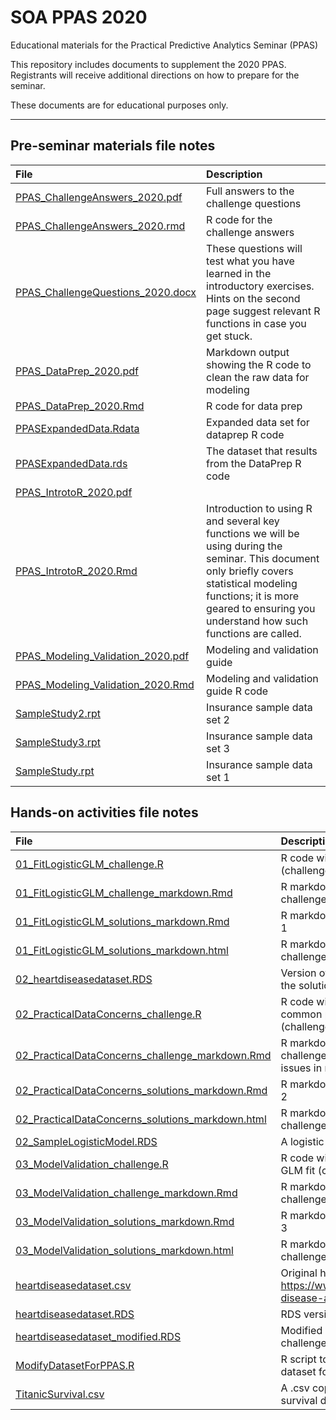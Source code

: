 # SOA PPAS 2020

Educational materials for the Practical Predictive Analytics Seminar (PPAS)

This repository includes documents to supplement the 2020 PPAS. Registrants will receive additional directions on how to prepare for the seminar.

These documents are for educational purposes only.

---

## Pre-seminar materials file notes

File|Description
:--|:--
[PPAS_ChallengeAnswers_2020.pdf](preseminar_materialsPPAS_ChallengeAnswers_2020.pdf) | Full answers to the challenge questions
[PPAS_ChallengeAnswers_2020.rmd](preseminar_materialsPPAS_ChallengeAnswers_2020.rmd) | R code for the challenge answers
[PPAS_ChallengeQuestions_2020.docx](preseminar_materialsPPAS_ChallengeQuestions_2020.docx) | These questions will test what you have learned in the introductory exercises. Hints on the second page suggest relevant R functions in case you get stuck.
[PPAS_DataPrep_2020.pdf](preseminar_materialsPPAS_DataPrep_2020.pdf) | Markdown output showing the R code to clean the raw data for modeling
[PPAS_DataPrep_2020.Rmd](preseminar_materialsPPAS_DataPrep_2020.Rmd) | R code for data prep
[PPASExpandedData.Rdata](preseminar_materialsPPASExpandedData.Rdata) | Expanded data set for dataprep R code
[PPASExpandedData.rds](preseminar_materialsPPASExpandedData.rds) | The dataset that results from the DataPrep R code
[PPAS_IntrotoR_2020.pdf](preseminar_materialsPPAS_IntrotoR_2020.pdf) |  
[PPAS_IntrotoR_2020.Rmd](preseminar_materialsPPAS_IntrotoR_2020.Rmd) | Introduction to using R and several key functions we will be using during the seminar. This document only briefly covers statistical modeling functions; it is more geared to ensuring you understand how such functions are called. 
[PPAS_Modeling_Validation_2020.pdf](preseminar_materialsPPAS_Modeling_Validation_2020.pdf) | Modeling and validation guide
[PPAS_Modeling_Validation_2020.Rmd](preseminar_materialsPPAS_Modeling_Validation_2020.Rmd) | Modeling and validation guide R code
[SampleStudy2.rpt](preseminar_materialsSampleStudy2.rpt) | Insurance sample data set 2
[SampleStudy3.rpt](preseminar_materialsSampleStudy3.rpt) | Insurance sample data set 3
[SampleStudy.rpt](preseminar_materialsSampleStudy.rpt) | Insurance sample data set 1 |  

## Hands-on activities file notes

File|Description
:--|:--
[01_FitLogisticGLM_challenge.R](handson_challenges/01_FitLogisticGLM_challenge.R) | R code with guided challenge to fit GLM (challenge 1)
[01_FitLogisticGLM_challenge_markdown.Rmd](handson_challenges/01_FitLogisticGLM_challenge_markdown.Rmd) | R markdown version of code with guided challenge to fit GLM (challenge 1)
[01_FitLogisticGLM_solutions_markdown.Rmd](handson_challenges/01_FitLogisticGLM_solutions_markdown.Rmd) | R markdown code with solutions to challenge 1
[01_FitLogisticGLM_solutions_markdown.html](handson_challenges/01_FitLogisticGLM_solutions_markdown.html) | R markdown HTML output with solutions to challenge 1
[02_heartdiseasedataset.RDS](handson_challenges/02_heartdiseasedataset.RDS) | Version of heart disease dataset created in the solution to challenge 2
[02_PracticalDataConcerns_challenge.R](handson_challenges/02_PracticalDataConcerns_challenge.R) | R code with guided challenge to tackle common practical data issues in modeling (challenge 2)
[02_PracticalDataConcerns_challenge_markdown.Rmd](handson_challenges/02_PracticalDataConcerns_challenge_markdown.Rmd) | R markdown version of code with guided challenge to tackle common practical data issues in modeling (challenge 2)
[02_PracticalDataConcerns_solutions_markdown.Rmd](handson_challenges/02_PracticalDataConcerns_solutions_markdown.Rmd) | R markdown code with solutions to challenge 2
[02_PracticalDataConcerns_solutions_markdown.html](handson_challenges/02_PracticalDataConcerns_solutions_markdown.html) | R markdown HTML output with solutions to challenge 2
[02_SampleLogisticModel.RDS](handson_challenges/02_SampleLogisticModel.RDS) | A logistic GLM saved as an example solution
[03_ModelValidation_challenge.R](handson_challenges/03_ModelValidation_challenge.R) | R code with guided challenge to validate a GLM fit (challenge 3)
[03_ModelValidation_challenge_markdown.Rmd](handson_challenges/03_ModelValidation_challenge_markdown.Rmd) | R markdown version of code with guided challenge to validate a GLM (challenge 3)
[03_ModelValidation_solutions_markdown.Rmd](handson_challenges/03_ModelValidation_solutions_markdown.Rmd) | R markdown code with solutions to challenge 3
[03_ModelValidation_solutions_markdown.html](handson_challenges/03_ModelValidation_solutions_markdown.html) | R markdown HTML output with solutions to challenge 3
[heartdiseasedataset.csv](handson_challenges/heartdiseasedataset.csv) | Original heart disease dataset from https://www.kaggle.com/mazharkarimi/heart-disease-and-stroke-prevention
[heartdiseasedataset.RDS](handson_challenges/heartdiseasedataset.RDS) | RDS version of original heart disease dataset
[heartdiseasedataset_modified.RDS](handson_challenges/heartdiseasedataset_modified.RDS) | Modified version heart disease dataset for challenges
[ModifyDatasetForPPAS.R](handson_challenges/ModifyDatasetForPPAS.R) | R script to modify the original heart disease dataset for challenges
[TitanicSurvival.csv](handson_challenges/TitanicSurvival.csv) | A .csv copy of base R's classic Titanic survival dataset |